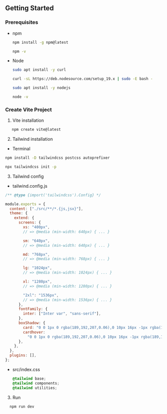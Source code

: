<!-- GETTING STARTED -->

## Getting Started

### Prerequisites

- npm

  ```sh
  npm install -g npm@latest
  ```

  ```sh
  npm -v
  ```

 - Node

    ```sh
    sudo apt install -y curl
    ```

    ```sh
    curl -sL https://deb.nodesource.com/setup_19.x | sudo -E bash -
    ```

    ```sh
    sudo apt install -y nodejs
    ```

    ```sh
    node -v
    ```

### Create Vite Project

1. Vite installation

```sh
   npm create vite@latest
```

2. Tailwind installation

- Terminal

```sh
npm install -D tailwindcss postcss autoprefixer
```

```sh
npx tailwindcss init -p
```

3. Tailwind config

- tailwind.config.js

```js
/** @type {import('tailwindcss').Config} */

module.exports = {
  content: ["./src/**/*.{js,jsx}"],
  theme: {
    extend: {
      screens: {
        xs: "400px",
        // => @media (min-width: 640px) { ... }

        sm: "640px",
        // => @media (min-width: 640px) { ... }

        md: "768px",
        // => @media (min-width: 768px) { ... }

        lg: "1024px",
        // => @media (min-width: 1024px) { ... }

        xl: "1280px",
        // => @media (min-width: 1280px) { ... }

        "2xl": "1536px",
        // => @media (min-width: 1536px) { ... }
      },
      fontFamily: {
        inter: ["Inter var", "sans-serif"],
      },
      boxShadow: {
        card: "0 0 1px 0 rgba(189,192,207,0.06),0 10px 16px -1px rgba(189,192,207,0.2)",
        cardhover:
          "0 0 1px 0 rgba(189,192,207,0.06),0 10px 16px -1px rgba(189,192,207,0.4)",
      },
    },
  },
  plugins: [],
};
```

- src/index.css

  ```css
  @tailwind base;
  @tailwind components;
  @tailwind utilities;
  ```

3. Run

```sh
  npm run dev
```
